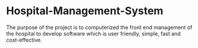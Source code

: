 # Hospital-Management-System
The purpose of the project is to computerized the front end management of the hospital to develop software which is user friendly, simple, fast and cost-effective.
